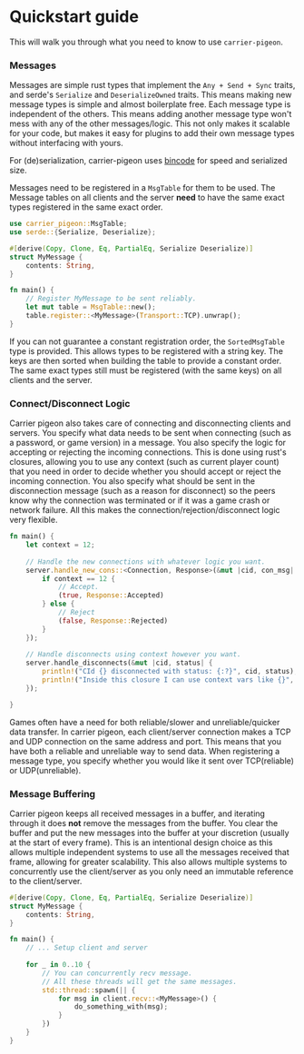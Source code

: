 # Quickstart guide

This will walk you through what you need to know to use `carrier-pigeon`.

### Messages

Messages are simple rust types that implement the `Any + Send + Sync` traits, and serde's `Serialize` and 
`DeserializeOwned` traits. This means making new message types is simple and almost boilerplate free. Each message type
is independent of the others. This means adding another message type won't mess with any of the other messages/logic.
This not only makes it scalable for your code, but makes it easy for plugins to add their own message types without
interfacing with yours.

For (de)serialization, carrier-pigeon uses [bincode](https://docs.rs/bincode/latest/bincode/) for speed and serialized
size.

Messages need to be registered in a `MsgTable` for them to be used. The Message tables on all clients and the server
**need** to have the same exact types registered in the same exact order.

```rust
use carrier_pigeon::MsgTable;
use serde::{Serialize, Deserialize};

#[derive(Copy, Clone, Eq, PartialEq, Serialize Deserialize)]
struct MyMessage {
    contents: String,
}

fn main() {
    // Register MyMessage to be sent reliably.
    let mut table = MsgTable::new();
    table.register::<MyMessage>(Transport::TCP).unwrap();
}
```

If you can not guarantee a constant registration order, the `SortedMsgTable` type is provided. This allows types to be
registered with a string key. The keys are then sorted when building the table to provide a constant order. The same
exact types still must be registered (with the same keys) on all clients and the server.

### Connect/Disconnect Logic
Carrier pigeon also takes care of connecting and disconnecting clients and servers. You specify what data needs to be 
sent when connecting (such as a password, or game version) in a message. You also specify the logic for accepting or 
rejecting the incoming connections. This is done using rust's closures, allowing you to use any context
(such as current player count) that you need in order to decide whether you should accept or reject the incoming 
connection. You also specify what should be sent in the disconnection message (such as a reason for disconnect) so the
peers know why the connection was terminated or if it was a game crash or network failure. All this makes the 
connection/rejection/disconnect logic very flexible.

```rust
fn main() {
    let context = 12;
    
    // Handle the new connections with whatever logic you want.
    server.handle_new_cons::<Connection, Response>(&mut |cid, con_msg| {
        if context == 12 {
            // Accept.
            (true, Response::Accepted)
        } else {
            // Reject
            (false, Response::Rejected)
        }
    });
    
    // Handle disconnects using context however you want.
    server.handle_disconnects(&mut |cid, status| {
        println!("CId {} disconnected with status: {:?}", cid, status);
        println!("Inside this closure I can use context vars like {}", context);
    });

}
```

Games often have a need for both reliable/slower and unreliable/quicker data transfer. In carrier pigeon, each
client/server connection makes a TCP and UDP connection on the same address and port. This means that you have both a
reliable and unreliable way to send data. When registering a message type, you specify whether you would like it sent
over TCP(reliable) or UDP(unreliable).

### Message Buffering
Carrier pigeon keeps all received messages in a buffer, and iterating through it does **not** remove the messages from
the buffer. You clear the buffer and put the new messages into the buffer at your discretion
(usually at the start of every frame). This is an intentional design choice as this allows multiple independent systems
to use all the messages received that frame, allowing for greater scalability. This also allows multiple systems to
concurrently use the client/server as you only need an immutable reference to the client/server.

```rust
#[derive(Copy, Clone, Eq, PartialEq, Serialize Deserialize)]
struct MyMessage {
    contents: String,
}

fn main() {
    // ... Setup client and server
    
    for _ in 0..10 {
        // You can concurrently recv message. 
        // All these threads will get the same messages.
        std::thread::spawn(|| {
            for msg in client.recv::<MyMessage>() {
                do_something_with(msg);
            }
        })
    }
}
```

